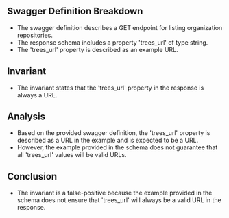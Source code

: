 ## Swagger Definition Breakdown
- The swagger definition describes a GET endpoint for listing organization repositories.
- The response schema includes a property 'trees_url' of type string.
- The 'trees_url' property is described as an example URL.

## Invariant
- The invariant states that the 'trees_url' property in the response is always a URL.

## Analysis
- Based on the provided swagger definition, the 'trees_url' property is described as a URL in the example and is expected to be a URL.
- However, the example provided in the schema does not guarantee that all 'trees_url' values will be valid URLs.

## Conclusion
- The invariant is a false-positive because the example provided in the schema does not ensure that 'trees_url' will always be a valid URL in the response.
